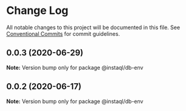 # Change Log

All notable changes to this project will be documented in this file.
See [Conventional Commits](https://conventionalcommits.org) for commit guidelines.

## 0.0.3 (2020-06-29)

**Note:** Version bump only for package @instaql/db-env





## 0.0.2 (2020-06-17)

**Note:** Version bump only for package @instaql/db-env
